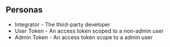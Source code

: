 ﻿## Personas
* Integrator - The third-party developer
* User Token - An access token scoped to a non-admin user
* Admin Token - An access token scope to a admin user